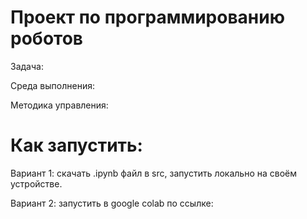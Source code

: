 # Проект по программированию роботов

Задача: 

Среда выполнения: 

Методика управления: 

# Как запустить: 

Вариант 1: скачать .ipynb файл в src, запустить локально на своём устройстве. 

Вариант 2: запустить в google colab по ссылке: 
